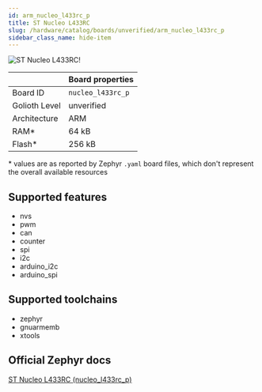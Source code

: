 ```yaml
---
id: arm_nucleo_l433rc_p
title: ST Nucleo L433RC
slug: /hardware/catalog/boards/unverified/arm_nucleo_l433rc_p
sidebar_class_name: hide-item
---
```


[//]: # (This is an auto-generated file, do not edit! Changes to it will be lost upon re-generation)

![ST Nucleo L433RC!](/img/boards/arm/nucleo_l433rc_p.png "ST Nucleo L433RC")

|                | Board properties     |
| -------------  | -------------------- |
| Board ID       | `nucleo_l433rc_p` |
| Golioth Level  | unverified       |
| Architecture   | ARM |
| RAM*           | 64 kB |
| Flash*         | 256 kB |

\* values are as reported by Zephyr `.yaml` board files, which don't represent the overall available resources



## Supported features

* nvs
* pwm
* can
* counter
* spi
* i2c
* arduino_i2c
* arduino_spi

## Supported toolchains

* zephyr
* gnuarmemb
* xtools

## Official Zephyr docs

[ST Nucleo L433RC (nucleo_l433rc_p)](https://docs.zephyrproject.org/latest/boards/arm/nucleo_l433rc_p/doc/index.html)
